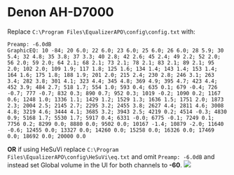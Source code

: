 # Denon AH-D7000
Replace `C:\Program Files\EqualizerAPO\config\config.txt` with:
```
Preamp: -6.0dB
GraphicEQ: 10 -84; 20 6.0; 22 6.0; 23 6.0; 25 6.0; 26 6.0; 28 5.9; 30 5.4; 32 4.8; 35 3.8; 37 3.3; 40 2.8; 42 2.6; 45 2.4; 49 2.2; 52 2.0; 56 2.0; 59 2.0; 64 2.1; 68 2.1; 73 2.1; 78 2.1; 83 2.1; 89 2.1; 95 2.0; 102 2.0; 109 1.9; 117 1.8; 125 1.6; 134 1.4; 143 1.4; 153 1.4; 164 1.6; 175 1.8; 188 1.9; 201 2.0; 215 2.4; 230 2.8; 246 3.1; 263 3.4; 282 3.8; 301 4.1; 323 4.4; 345 4.8; 369 4.9; 395 4.7; 423 4.4; 452 3.9; 484 2.7; 518 1.7; 554 1.0; 593 0.4; 635 0.1; 679 -0.4; 726 -0.7; 777 -0.7; 832 0.3; 890 0.7; 952 0.3; 1019 -0.2; 1090 0.2; 1167 0.6; 1248 1.0; 1336 1.1; 1429 1.2; 1529 1.3; 1636 1.5; 1751 2.0; 1873 2.3; 2004 2.5; 2145 2.7; 2295 3.2; 2455 3.8; 2627 4.4; 2811 4.6; 3008 4.8; 3219 4.6; 3444 4.1; 3685 3.2; 3943 2.5; 4219 0.2; 4514 -0.3; 4830 0.9; 5168 1.7; 5530 1.7; 5917 0.4; 6331 -0.0; 6775 -0.1; 7249 0.1; 7756 0.2; 8299 0.0; 8880 0.0; 9502 0.0; 10167 -1.4; 10879 -2.0; 11640 -0.6; 12455 0.0; 13327 0.0; 14260 0.0; 15258 0.0; 16326 0.0; 17469 0.0; 18692 0.0; 20000 0.0
```
**OR** if using HeSuVi replace `C:\Program Files\EqualizerAPO\config\HeSuVi\eq.txt` and omit `Preamp: -6.0dB` and instead set Global volume in the UI for both channels to **-60**.
![](https://raw.githubusercontent.com/jaakkopasanen/AutoEq/master/results/SBAF-Serious/innerfidelity/onear/Denon%20AH-D7000/Denon%20AH-D7000.png)